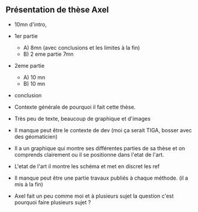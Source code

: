 ## Présentation de thèse Axel
- 10mn d'intro, 
-  1er partie 
    - A) 8mn (avec conclusions et les limites à la fin) 
    - B) 2 eme partie 7mn
- 2eme partie 
    - A) 10 mn
    - B) 10 mn
- conclusion 


- Contexte générale de pourquoi il fait cette thèse. 
- Très peu de texte, beaucoup de graphique et d'images 
- Il manque peut être le contexte de dev (moi ça serait TIGA, bosser avec des géomaticien)
- Il a un graphique qui montre ses différentes parties de sa thèse et on comprends clairement ou il se positionne dans l'etat de l'art. 
- L'etat de l'art il montre les schéma et met en discret les ref
- Il manque peut être une partie travaux publiés à chaque méthode. (il a mis à la fin)
- Axel fait un peu comme moi et à plusieurs sujet la question c'est pourquoi faire plusieurs sujet ? 